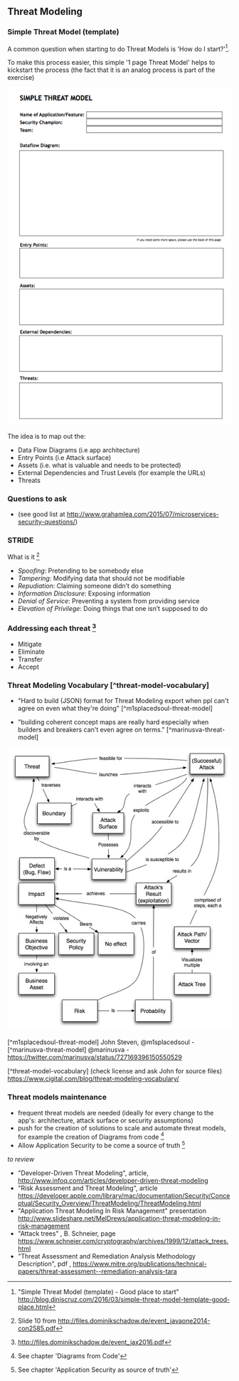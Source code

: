 ## Threat Modeling

### Simple Threat Model (template)

A common question when starting to do Threat Models is 'How do I start?'[^diniscruz-simple-threat-model].

To make this process easier, this simple '1 page Threat Model' helps to kickstart the process (the fact that it is an analog process is part of the exercise)

![](images/simple-threat-model.png)

The idea is to map out the:

- Data Flow Diagrams (i.e app architecture)
- Entry Points (i.e Attack surface)
- Assets (i.e. what is valuable and needs to be protected)
- External Dependencies and Trust Levels (for example the URLs)
- Threats

[^diniscruz-simple-threat-model]: "Simple Threat Model (template) - Good place to start"  http://blog.diniscruz.com/2016/03/simple-threat-model-template-good-place.html

### Questions to ask

  - (see good list at http://www.grahamlea.com/2015/07/microservices-security-questions/)

### STRIDE

What is it [^dominik-javaone-2014]

  - *Spoofing*: Pretending to be somebody else
  - *Tampering*: Modifying data that should not be modifiable
  - *Repudiation*: Claiming someone didn’t do something
  - *Information Disclosure*: Exposing information
  - *Denial of Service*: Preventing a system from providing service
  - *Elevation of Privilege*: Doing things that one isn’t supposed to do

[^dominik-javaone-2014]: Slide 10 from http://files.dominikschadow.de/event_javaone2014-con2585.pdf

### Addressing each threat [^dominik-jax-2016]

  - Mitigate
  - Eliminate
  - Transfer
  - Accept

[^dominik-jax-2016]: http://files.dominikschadow.de/event_jax2016.pdf

### Threat Modeling Vocabulary [^threat-model-vocabulary]

- "Hard to build (JSON) format for Threat Modeling export when ppl can't agree on even what they're doing" [^m1splacedsoul-threat-model]

- "building coherent concept maps are really hard especially when builders and breakers can't even agree on terms." [^marinusva-threat-model]

![](images/threat-modeling-glossary-diagram.jpg)

[^m1splacedsoul-threat-model] John Steven, @m1splacedsoul -
[^marinusva-threat-model] @marinusva - https://twitter.com/marinusva/status/727169396150550529


[^threat-model-vocabulary] (check license and ask John for source files) https://www.cigital.com/blog/threat-modeling-vocabulary/

### Threat models maintenance

* frequent threat models are needed (ideally for every change to the app's: architecture, attack surface or security assumptions)
* push for the creation of solutions to scale and automate threat models, for example the creation of Diagrams from code [^diagrams-from-code]
* Allow Application Security to be come a source of truth [^appsec-as-truth]

[^diagrams-from-code]: See chapter 'Diagrams from Code'
[^appsec-as-truth]:  See chapter 'Application Security as source of truth'

*to review*

  - "Developer-Driven Threat Modeling", article, http://www.infoq.com/articles/developer-driven-threat-modeling
  - "Risk Assessment and Threat Modeling", article https://developer.apple.com/library/mac/documentation/Security/Conceptual/Security_Overview/ThreatModeling/ThreatModeling.html
  - "Application Threat Modeling In Risk Management" presentation http://www.slideshare.net/MelDrews/application-threat-modeling-in-risk-management
  - "Attack trees" , B. Schneier, page https://www.schneier.com/cryptography/archives/1999/12/attack_trees.html
  - "Threat Assessment and Remediation Analysis Methodology Description", pdf , https://www.mitre.org/publications/technical-papers/threat-assessment--remediation-analysis-tara
